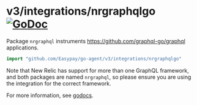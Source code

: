 # v3/integrations/nrgraphqlgo [![GoDoc](https://godoc.org/github.com/Easypay/go-agent/v3/integrations/nrgraphqlgo?status.svg)](https://godoc.org/github.com/Easypay/go-agent/v3/integrations/nrgraphqlgo)

Package `nrgraphql` instruments https://github.com/graphql-go/graphql applications.

```go
import "github.com/Easypay/go-agent/v3/integrations/nrgraphqlgo"
```

Note that New Relic has support for more than one GraphQL framework, and both
packages are named `nrgraphql`, so please ensure you are using the
integration for the correct framework.

For more information, see
[godocs](https://godoc.org/github.com/Easypay/go-agent/v3/integrations/nrgraphqlgo).
